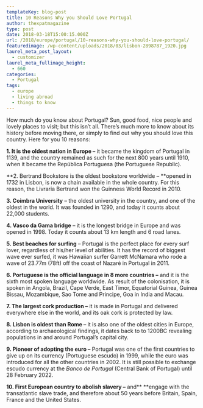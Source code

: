 ```yaml
---
templateKey: blog-post
title: 10 Reasons Why you Should Love Portugal
author: thexpatmagazine
type: post
date: 2018-03-18T15:00:15.000Z
url: /2018/europe/portugal/10-reasons-why-you-should-love-portugal/
featuredimage: /wp-content/uploads/2018/03/lisbon-2898787_1920.jpg
laurel_meta_post_layout:
  - customizer
laurel_meta_fullimage_height:
  - 660
categories:
  - Portugal
tags:
  - europe
  - living abroad
  - things to know
---
```


How much do you know about Portugal? Sun, good food, nice people and lovely places to visit; but this isn&#8217;t all. There&#8217;s much more to know about its history before moving there, or simply to find out why you should love this country. Here for you 10 reasons:

**1. It is the oldest nation in Europe &#8211;** it became the kingdom of Portugal in 1139, and the country remained as such for the next 800 years until 1910, when it became the República Portuguesa (the Portuguese Republic).

**2. Bertrand Bookstore is the oldest bookstore worldwide &#8211; **opened in 1732 in Lisbon, is now a chain available in the whole country. For this reason, the Livraria Bertrand won the Guinness World Record in 2010.

**3. Coimbra University** &#8211; the oldest university in the country, and one of the oldest in the world. It was founded in 1290, and today it counts about 22,000 students.

**4. Vasco da Gama bridge** &#8211; it is the longest bridge in Europe and was opened in 1998. Today it counts about 13 km length and 6 road lanes.

**5. Best beaches for surfing** &#8211; Portugal is the perfect place for every surf lover, regardless of his/her level of abilities. It has the record of biggest wave ever surfed, it was Hawaiian surfer Garrett McNamara who rode a wave of 23.77m (78ft) off the coast of Nazaré in Portugal in 2011.

**6. Portuguese is the official language in 8 more countries &#8211;** and it is the sixth most spoken language worldwide. As result of the colonisation, it is spoken in Angola, Brazil, Cape Verde, East Timor, Equatorial Guinea, Guinea Bissau, Mozambique, Sao Tome and Principe, Goa in India and Macau.

**7. The largest cork production &#8211;** it is made in Portugal and delivered everywhere else in the world, and its oak cork is protected by law.

**8. Lisbon is oldest than Rome &#8211;** it is also one of the oldest cities in Europe, according to archaeological findings, it dates back to to 1200BC revealing populations in and around Portugal&#8217;s capital city.

**9. Pioneer of adopting the euro &#8211;** Portugal was one of the first countries to give up on its currency (Portuguese escudo) in 1999, while the euro was introduced for all the other countries in 2002. It is still possible to exchange escudo currency at the *Banco de Portugal* (Central Bank of Portugal) until 28 February 2022.

**10. First European country to abolish slavery &#8211;** and\*\* \*\*engage with the transatlantic slave trade, and therefore about 50 years before Britain, Spain, France and the United States.

&nbsp;

&nbsp;
